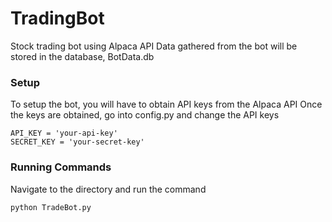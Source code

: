 # TradingBot
Stock trading bot using Alpaca API
Data gathered from the bot will be stored in the database, BotData.db

### Setup
To setup the bot, you will have to obtain API keys from the Alpaca API
Once the keys are obtained, go into config.py and change the API keys
~~~~
API_KEY = 'your-api-key'
SECRET_KEY = 'your-secret-key'
~~~~~~~~ 

### Running Commands
Navigate to the directory and run the command
~~~~
python TradeBot.py
~~~~~~~~ 

